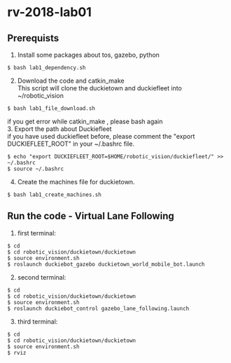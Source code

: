 # rv-2018-lab01
## Prerequists
1. Install some packages about tos, gazebo, python
```
$ bash lab1_dependency.sh
```
2. Download the code and catkin_make</br>
This script will clone the duckietown and duckiefleet into ~/robotic_vision
```
$ bash lab1_file_download.sh
```
if you get error while catkin_make , please bash again</br>
3. Export the path about Duckiefleet</br>
if you have used duckiefleet before, please comment the "export DUCKIEFLEET_ROOT" in your ~/.bashrc file.</br>
```
$ echo "export DUCKIEFLEET_ROOT=$HOME/robotic_vision/duckiefleet/" >> ~/.bashrc
$ source ~/.bashrc
```
4. Create the machines file for duckietown.</br>
```
$ bash lab1_create_machines.sh
```

## Run the code - Virtual Lane Following
1. first terminal:
```
$ cd
$ cd robotic_vision/duckietown/duckietown
$ source environment.sh
$ roslaunch duckiebot_gazebo duckietown_world_mobile_bot.launch 
```
2. second terminal:
```
$ cd
$ cd robotic_vision/duckietown/duckietown
$ source environment.sh
$ roslaunch duckiebot_control gazebo_lane_following.launch
```
3. third terminal:
```
$ cd
$ cd robotic_vision/duckietown/duckietown
$ source environment.sh
$ rviz
```



